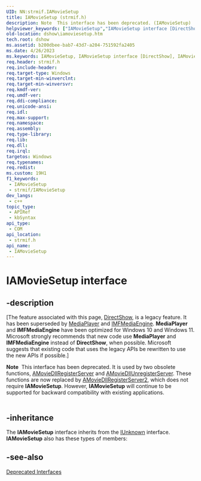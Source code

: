 ```yaml
---
UID: NN:strmif.IAMovieSetup
title: IAMovieSetup (strmif.h)
description: Note  This interface has been deprecated. (IAMovieSetup)
helpviewer_keywords: ["IAMovieSetup","IAMovieSetup interface [DirectShow]","IAMovieSetup interface [DirectShow]","described","IAMovieSetupInterface","dshow.iamoviesetup","strmif/IAMovieSetup"]
old-location: dshow\iamoviesetup.htm
tech.root: dshow
ms.assetid: b200dbee-bab7-43d7-a204-751592fa2405
ms.date: 4/26/2023
ms.keywords: IAMovieSetup, IAMovieSetup interface [DirectShow], IAMovieSetup interface [DirectShow],described, IAMovieSetupInterface, dshow.iamoviesetup, strmif/IAMovieSetup
req.header: strmif.h
req.include-header: 
req.target-type: Windows
req.target-min-winverclnt: 
req.target-min-winversvr: 
req.kmdf-ver: 
req.umdf-ver: 
req.ddi-compliance: 
req.unicode-ansi: 
req.idl: 
req.max-support: 
req.namespace: 
req.assembly: 
req.type-library: 
req.lib: 
req.dll: 
req.irql: 
targetos: Windows
req.typenames: 
req.redist: 
ms.custom: 19H1
f1_keywords:
 - IAMovieSetup
 - strmif/IAMovieSetup
dev_langs:
 - c++
topic_type:
 - APIRef
 - kbSyntax
api_type:
 - COM
api_location:
 - strmif.h
api_name:
 - IAMovieSetup
---
```


# IAMovieSetup interface


## -description

\[The feature associated with this page, [DirectShow](/windows/win32/directshow/directshow), is a legacy feature. It has been superseded by [MediaPlayer](/uwp/api/Windows.Media.Playback.MediaPlayer) and [IMFMediaEngine](/windows/win32/api/mfmediaengine/nn-mfmediaengine-imfmediaengine). **MediaPlayer** and **IMFMediaEngine** have been optimized for Windows 10 and Windows 11. Microsoft strongly recommends that new code use **MediaPlayer** and **IMFMediaEngine** instead of **DirectShow**, when possible. Microsoft suggests that existing code that uses the legacy APIs be rewritten to use the new APIs if possible.\]

<div class="alert"><b>Note</b>  This interface has been deprecated. It is used by two obsolete functions, <a href="/windows/desktop/DirectShow/amoviedllregisterserver">AMovieDllRegisterServer</a> and <a href="/windows/desktop/DirectShow/amoviedllunregisterserver">AMovieDllUnregisterServer</a>. These functions are now replaced by <a href="/windows/desktop/DirectShow/amoviedllregisterserver2">AMovieDllRegisterServer2</a>, which does not require <b>IAMovieSetup</b>. However, <b>IAMovieSetup</b> will continue to be supported for backward compatibility with existing applications.</div>
<div> </div>

## -inheritance

The <b>IAMovieSetup</b> interface inherits from the <a href="/windows/desktop/api/unknwn/nn-unknwn-iunknown">IUnknown</a> interface. <b>IAMovieSetup</b> also has these types of members:

## -see-also

<a href="/windows/desktop/DirectShow/deprecated-interfaces">Deprecated Interfaces</a>

